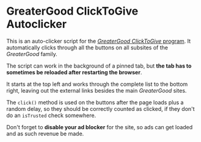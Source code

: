 # GreaterGood ClickToGive Autoclicker
This is an auto-clicker script for the [*GreaterGood* *ClickToGive* program](https://greatergood.com).
It automatically clicks through all the buttons on all subsites of the *GreaterGood* family.

The script can work in the background of a pinned tab, but **the tab has to sometimes be reloaded after restarting the browser**.

It starts at the top left and works through the complete list to the bottom right, leaving out the external links besides the main *GreaterGood* sites.

The `click()` method is used on the buttons after the page loads plus a random delay, so they should be correctly counted as clicked, if they don't do an `isTrusted` check somewhere.

Don't forget to **disable your ad blocker** for the site, so ads can get loaded and as such revenue be made.
